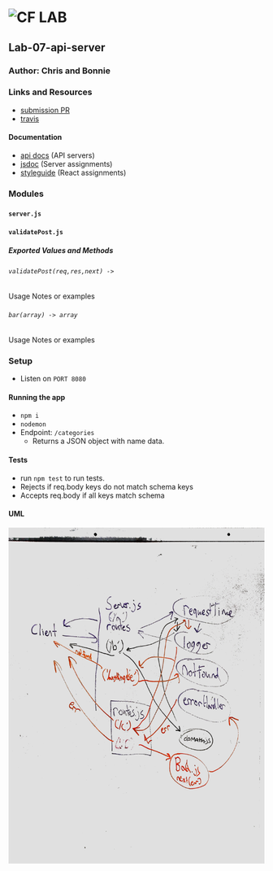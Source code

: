 # ![CF](http://i.imgur.com/7v5ASc8.png) LAB

## Lab-07-api-server

### Author: Chris and Bonnie

### Links and Resources

- [submission PR](http://xyz.com)
- [travis](https://www.travis-ci.com/401-advanced-javascript-bw/lab-07-api-server)

#### Documentation

- [api docs](http://xyz.com) (API servers)
- [jsdoc](http://xyz.com) (Server assignments)
- [styleguide](http://xyz.com) (React assignments)

### Modules

#### `server.js`

#### `validatePost.js`

##### Exported Values and Methods

###### `validatePost(req,res,next) ->`

Usage Notes or examples

###### `bar(array) -> array`

Usage Notes or examples

### Setup

- Listen on `PORT 8080`

#### Running the app

- `npm i`
- `nodemon`
- Endpoint: `/categories`
  - Returns a JSON object with name data.

#### Tests

- run `npm test` to run tests.
- Rejects if req.body keys do not match schema keys
- Accepts req.body if all keys match schema

#### UML

![](./images/uml.jpg)
